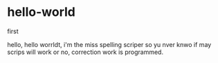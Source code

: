 # hello-world
first

hello,
hello worrldt,
i'm the miss spelling scriper so yu nver knwo if may scrips will work or no, correction work is programmed.
